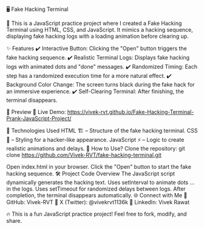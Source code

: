 🖥️ Fake Hacking Terminal

🚀 This is a JavaScript practice project where I created a Fake Hacking Terminal using HTML, CSS, and JavaScript. It mimics a hacking sequence, displaying fake hacking logs with a loading animation before clearing up.

✨ Features
✔️ Interactive Button: Clicking the "Open" button triggers the fake hacking sequence.
✔️ Realistic Terminal Logs: Displays fake hacking logs with animated dots and "done" messages.
✔️ Randomized Timing: Each step has a randomized execution time for a more natural effect.
✔️ Background Color Change: The screen turns black during the fake hack for an immersive experience.
✔️ Self-Clearing Terminal: After finishing, the terminal disappears.

🎥 Preview
🔗 Live Demo: https://vivek-rvt.github.io/Fake-Hacking-Terminal-Prank-JavaScript-Project/

🚀 Technologies Used
HTML 🏗️ – Structure of the fake hacking terminal.
CSS 🎨 – Styling for a hacker-like appearance.
JavaScript ⚡ – Logic to create realistic animations and delays.
📌 How to Use?
Clone the repository:
git clone https://github.com/Vivek-RVT/fake-hacking-terminal.git

Open index.html in your browser.
Click the "Open" button to start the fake hacking sequence.
🛠️ Project Code Overview
The JavaScript script dynamically generates the hacking text.
Uses setInterval to animate dots ... in the logs.
Uses setTimeout for randomized delays between logs.
After completion, the terminal disappears automatically.
🌐 Connect with Me
📌 GitHub: Vivek-RVT
📌 X (Twitter): @vivekrvt1136k
📌 LinkedIn: Vivek Rawat

🔥 This is a fun JavaScript practice project! Feel free to fork, modify, and share. 
